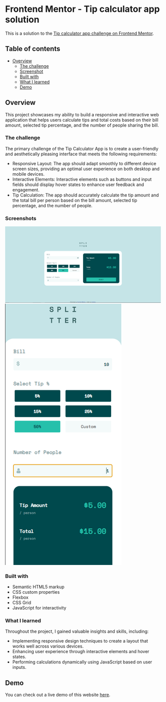 # Frontend Mentor - Tip calculator app solution

This is a solution to the [Tip calculator app challenge on Frontend Mentor](https://www.frontendmentor.io/challenges/tip-calculator-app-ugJNGbJUX).


## Table of contents

- [Overview](#overview)
  - [The challenge](#the-challenge)
  - [Screenshot](#screenshot)
  - [Built with](#built-with)
  - [What I learned](#what-i-learned)
  - [Demo](#Demo)

## Overview

This project showcases my ability to build a responsive and interactive web application that helps users calculate tips and total costs based on their bill amount, selected tip percentage, and the number of people sharing the bill.


### The challenge

The primary challenge of the Tip Calculator App is to create a user-friendly and aesthetically pleasing interface that meets the following requirements:

- Responsive Layout: The app should adapt smoothly to different device screen  sizes, providing an optimal user experience on both desktop and mobile devices.
- Interactive Elements: Interactive elements such as buttons and input fields should display hover states to enhance user feedback and engagement.
- Tip Calculation: The app should accurately calculate the tip amount and the total bill per person based on the bill amount, selected tip percentage, and the number of people.

### Screenshots

![](screenshot1.PNG)
![](screenshot2.PNG)


### Built with

- Semantic HTML5 markup
- CSS custom properties
- Flexbox
- CSS Grid
- JavaScript for interactivity


### What I learned

Throughout the project, I gained valuable insights and skills, including:

- Implementing responsive design techniques to create a layout that works well across various devices.
- Enhancing user experience through interactive elements and hover states.
- Performing calculations dynamically using JavaScript based on user inputs.


## Demo 
You can check out a live demo of this website [here](https://xcordeva.github.io/FrontEndMentor-Challenges/tip-calculator-app/).


